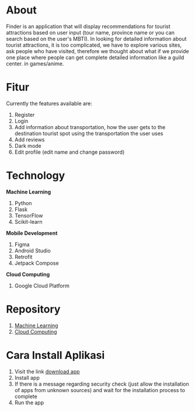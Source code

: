 # About
Finder is an application that will display recommendations for tourist attractions based on user input (tour name, province name or you can search based on the user's MBTI). In looking for detailed information about tourist attractions, it is too complicated, we have to explore various sites, ask people who have visited, therefore we thought about what if we provide one place where people can get complete detailed information like a guild center. in games/anime.

# Fitur
Currently the features available are:
1. Register
2. Login
3. Add information about transportation, how the user gets to the destination tourist spot using the transportation the user uses
4. Add reviews
5. Dark mode
6. Edit profile (edit name and change password)

# Technology
**Machine Learning**
1. Python
2. Flask
3. TensorFlow
4. Scikit-learn

**Mobile Development**
1. Figma
2. Android Studio
3. Retrofit
4. Jetpack Compose
   
**Cloud Computing**
1. Google Cloud Platform

# Repository
1. [Machine Learning](https://github.com/ishala/recommender-model)
2. [Cloud Computing](https://github.com/DimasAriyanto/definder-api)

# Cara Install Aplikasi
1. Visit the link [download app](https://drive.google.com/drive/folders/1jUKO0vEZN7NugRxgbCF8bOit8nzlr1tZ)
2. Install app
3. If there is a message regarding security check (just allow the installation of apps from unknown sources) and wait for the installation process to complete
4. Run the app
